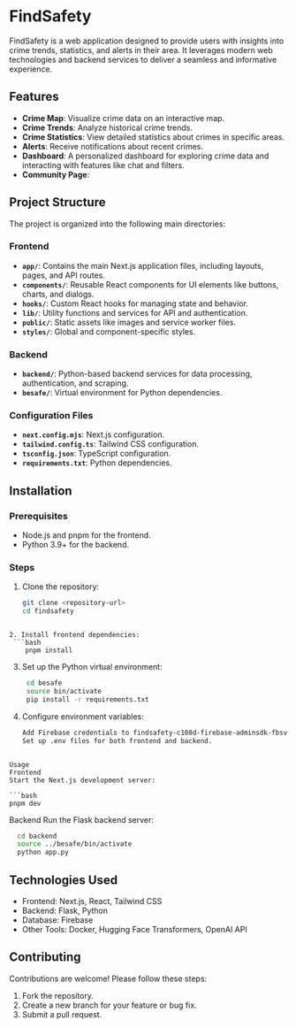 # FindSafety

FindSafety is a web application designed to provide users with insights into crime trends, statistics, and alerts in their area. It leverages modern web technologies and backend services to deliver a seamless and informative experience.

## Features

- **Crime Map**: Visualize crime data on an interactive map.
- **Crime Trends**: Analyze historical crime trends.
- **Crime Statistics**: View detailed statistics about crimes in specific areas.
- **Alerts**: Receive notifications about recent crimes.
- **Dashboard**: A personalized dashboard for exploring crime data and interacting with features like chat and filters.
- **Community Page**: 

## Project Structure

The project is organized into the following main directories:

### Frontend
- **`app/`**: Contains the main Next.js application files, including layouts, pages, and API routes.
- **`components/`**: Reusable React components for UI elements like buttons, charts, and dialogs.
- **`hooks/`**: Custom React hooks for managing state and behavior.
- **`lib/`**: Utility functions and services for API and authentication.
- **`public/`**: Static assets like images and service worker files.
- **`styles/`**: Global and component-specific styles.

### Backend
- **`backend/`**: Python-based backend services for data processing, authentication, and scraping.
- **`besafe/`**: Virtual environment for Python dependencies.

### Configuration Files
- **`next.config.mjs`**: Next.js configuration.
- **`tailwind.config.ts`**: Tailwind CSS configuration.
- **`tsconfig.json`**: TypeScript configuration.
- **`requirements.txt`**: Python dependencies.

## Installation

### Prerequisites
- Node.js and pnpm for the frontend.
- Python 3.9+ for the backend.

### Steps
1. Clone the repository:
   ```bash
   git clone <repository-url>
   cd findsafety
  ```

2. Install frontend dependencies:
   ```bash
      pnpm install
   ```

3. Set up the Python virtual environment:
   ```bash
    cd besafe
    source bin/activate
    pip install -r requirements.txt
   ```

3. Configure environment variables:
   ```bash
   Add Firebase credentials to findsafety-c108d-firebase-adminsdk-fbsvc-189248dba5.json.
   Set up .env files for both frontend and backend.
  ```

Usage
Frontend
Start the Next.js development server:

```bash
  pnpm dev
```
Backend
Run the Flask backend server:

```bash
  cd backend
  source ../besafe/bin/activate
  python app.py
```

## Technologies Used
- Frontend: Next.js, React, Tailwind CSS
- Backend: Flask, Python
- Database: Firebase
- Other Tools: Docker, Hugging Face Transformers, OpenAI API

## Contributing
Contributions are welcome! Please follow these steps:

1. Fork the repository.
2. Create a new branch for your feature or bug fix.
3. Submit a pull request.
